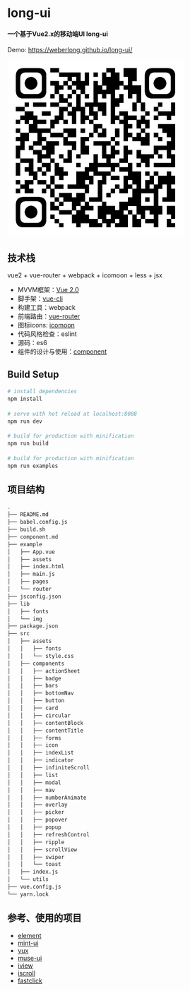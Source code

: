 # long-ui

#### 一个基于Vue2.x的移动端UI long-ui

Demo: <a href="https://weberlong.github.io/long-ui/"> https://weberlong.github.io/long-ui/ </a>

![](./example/assets/long-ui-demo-code.png)


## 技术栈
vue2 + vue-router + webpack + icomoon + less + jsx
- MVVM框架：[Vue 2.0](https://cn.vuejs.org/)
- 脚手架：[vue-cli](https://github.com/vuejs/vue-cli)
- 构建工具：webpack
- 前端路由：[vue-router](https://router.vuejs.org/)
- 图标icons: [icomoon](https://icomoon.io/#home)
- 代码风格检查：eslint
- 源码：es6
- 组件的设计与使用：[component](component.md)


## Build Setup

``` bash
# install dependencies
npm install

# serve with hot reload at localhost:8088
npm run dev

# build for production with minification
npm run build

# build for production with minification
npm run examples

```


## 项目结构
``` bash
.
├── README.md
├── babel.config.js
├── build.sh
├── component.md
├── example
│   ├── App.vue
│   ├── assets
│   ├── index.html
│   ├── main.js
│   ├── pages
│   └── router
├── jsconfig.json
├── lib
│   ├── fonts
│   └── img
├── package.json
├── src
│   ├── assets
│   │   ├── fonts
│   │   └── style.css
│   ├── components
│   │   ├── actionSheet
│   │   ├── badge
│   │   ├── bars
│   │   ├── bottomNav
│   │   ├── button
│   │   ├── card
│   │   ├── circular
│   │   ├── contentBlock
│   │   ├── contentTitle
│   │   ├── forms
│   │   ├── icon
│   │   ├── indexList
│   │   ├── indicator
│   │   ├── infiniteScroll
│   │   ├── list
│   │   ├── modal
│   │   ├── nav
│   │   ├── numberAnimate
│   │   ├── overlay
│   │   ├── picker
│   │   ├── popover
│   │   ├── popup
│   │   ├── refreshControl
│   │   ├── ripple
│   │   ├── scrollView
│   │   ├── swiper
│   │   └── toast
│   ├── index.js
│   └── utils
├── vue.config.js
└── yarn.lock
```

## 参考、使用的项目
- [element](https://github.com/ElemeFE/element)
- [mint-ui](https://github.com/ElemeFE/mint-ui/)
- [vux](https://github.com/airyland/vux)
- [muse-ui](https://github.com/museui/muse-ui)
- [iview](https://github.com/iview/iview)
- [iscroll](https://github.com/cubiq/iscroll)
- [fastclick](https://github.com/ftlabs/fastclick)
